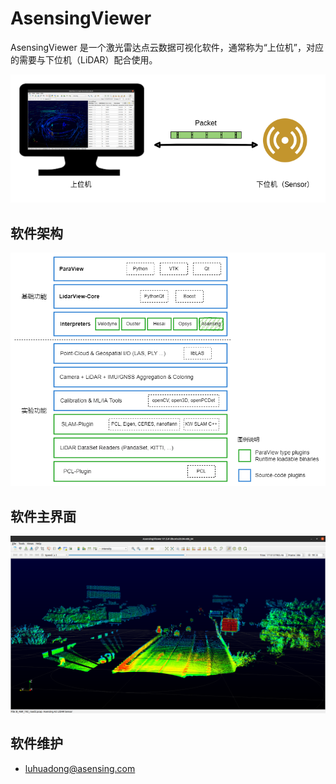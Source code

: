# AsensingViewer

AsensingViewer 是一个激光雷达点云数据可视化软件，通常称为“上位机”，对应的需要与下位机（LiDAR）配合使用。

![](Docs/images/working-principle.png)

## 软件架构

![](Docs/images/LidarView-Framework.png)

## 软件主界面

![](Docs/images/AsensingViewer-Main-UI.png)

## 软件维护

- luhuadong@asensing.com
